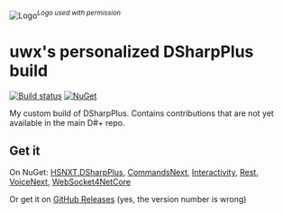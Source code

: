 ![Logo](https://i.imgur.com/OFss364.png)_<sup>Logo used with permission</sup>_
# uwx's personalized DSharpPlus build

[![Build status](https://ci.appveyor.com/api/projects/status/u57r3kxrbx17gmi9?svg=true)](https://ci.appveyor.com/project/Chris28898/dsharpplus)
[![NuGet](https://img.shields.io/nuget/vpre/HSNXT.DSharpPlus.svg)](https://nuget.org/packages/HSNXT.DSharpPlus)

My custom build of DSharpPlus. Contains contributions that are not yet available in the main D#+ repo.

## Get it
On NuGet: [HSNXT.DSharpPlus](https://www.nuget.org/packages/HSNXT.DSharpPlus/),
[CommandsNext](https://www.nuget.org/packages/HSNXT.DSharpPlus.CommandsNext/),
[Interactivity](https://www.nuget.org/packages/HSNXT.DSharpPlus.Interactivity/),
[Rest](https://www.nuget.org/packages/HSNXT.DSharpPlus.Rest/), 
[VoiceNext](https://www.nuget.org/packages/HSNXT.DSharpPlus.VoiceNext/), 
[WebSocket4NetCore](https://www.nuget.org/packages/HSNXT.DSharpPlus.WebSocket.WebSocket4NetCore/)

Or get it on [GitHub Releases](https://github.com/uwx/DSharpPlus/releases) (yes, the version number is wrong)
